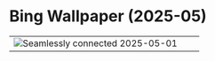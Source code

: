 # Bing Wallpaper (2025-05)

|  |  |  |
|:---:|:---:|:---:|
| ![](https://www.bing.com/th?id=OHR.SeaLink_EN-IN8546932125_400x240.jpg "Seamlessly connected") 2025-05-01 |  |  |
